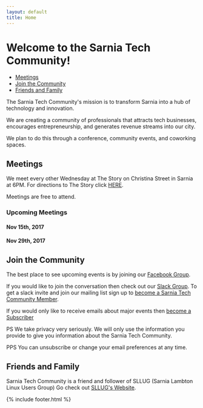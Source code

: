 ```yaml
---
layout: default
title: Home
---
```

# Welcome to the Sarnia Tech Community!

* [Meetings](#meetings)
* [Join the Community](#community)
* [Friends and Family](#friends)

The Sarnia Tech Community's mission is to transform Sarnia into a hub of technology and innovation.

We are creating a community of professionals that attracts tech businesses, encourages entrepreneurship, 
and generates revenue streams into our city.

We plan to do this through a conference, community events, and coworking spaces.

## <a name="meetings" />Meetings

We meet every other Wednesday at The Story on Christina Street in Sarnia at 6PM.
For directions to The Story click [HERE](https://www.google.ca/maps/place/theStory/@42.9729758,-82.4094274,17z/data=!4m5!3m4!1s0x88259cc31bde2e8b:0x8ed04c1348104121!8m2!3d42.9729758!4d-82.4072387).

Meetings are free to attend.

### Upcoming Meetings

#### Nov 15th, 2017
#### Nov 29th, 2017

## <a name="community" />Join the Community

The best place to see upcoming events is by joining our [Facebook Group](https://www.facebook.com/groups/SarniaTech/).

If you would like to join the conversation then check out our [Slack Group](https://sarnia.slack.com/).
To get a slack invite and join our mailing list sign up to [become a Sarnia Tech Community Member](/member).

If you would only like to receive emails about major events then [become a Subscriber](/subscriber)

PS We take privacy very seriously.  We will only use the information you provide to give you information about the Sarnia Tech Community.

PPS You can unsubscribe or change your email preferences at any time.

## <a name="friends" />Friends and Family

Sarnia Tech Community is a friend and follower of SLLUG (Sarnia Lambton Linux Users Group)
Go check out [SLLUG's Website](http://www.sllug.ca/).

{% include footer.html %}